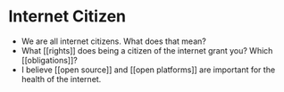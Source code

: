 # Internet Citizen

- We are all internet citizens. What does that mean?
- What [[rights]] does being a citizen of the internet grant you? Which [[obligations]]?
- I believe [[open source]] and [[open platforms]] are important for the health of the internet.


